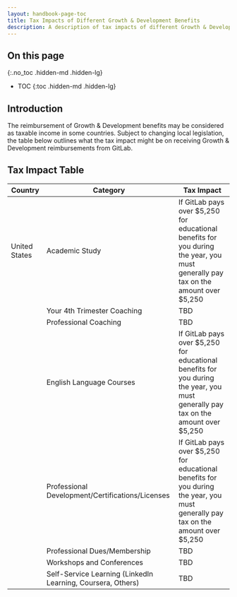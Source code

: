 ```yaml
---
layout: handbook-page-toc
title: Tax Impacts of Different Growth & Development Benefits
description: A description of tax impacts of different Growth & Development reimbursements by countries.
---
```


## On this page
{:.no_toc .hidden-md .hidden-lg}

- TOC
{:toc .hidden-md .hidden-lg}


## Introduction
The reimbursement of Growth & Development benefits may be considered as taxable income in some countries. Subject to changing local legislation, the table below outlines what the tax impact might be on receiving Growth & Development reimbursements from GitLab.

## Tax Impact Table

| Country | Category | Tax Impact |
| ------- | -------- | ---------- |
| United States | Academic Study | If GitLab pays over $5,250 for educational benefits for you during the year, you must generally pay tax on the amount over $5,250 |
|     | Your 4th Trimester Coaching | TBD |
|     | Professional Coaching | TBD |
|     | English Language Courses | If GitLab pays over $5,250 for educational benefits for you during the year, you must generally pay tax on the amount over $5,250 |
|     | Professional Development/Certifications/Licenses | If GitLab pays over $5,250 for educational benefits for you during the year, you must generally pay tax on the amount over $5,250 |
|     | Professional Dues/Membership | TBD |
|     | Workshops and Conferences | TBD |
|     | Self-Service Learning (LinkedIn Learning, Coursera, Others) | TBD |
